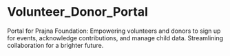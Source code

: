 # Volunteer_Donor_Portal
Portal for Prajna Foundation: Empowering volunteers and donors to sign up for events, acknowledge contributions, and manage child data. Streamlining collaboration for a brighter future.
